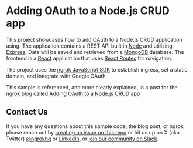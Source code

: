 # Adding OAuth to a Node.js CRUD app
This project showcases how to add OAuth to a Node.js CRUD application using. The application contains a REST API built in [Node](https://nodejs.org/en) and utilizing [Express](https://expressjs.com/). Data will be saved and retrieved from a [MongoDB](https://www.mongodb.com/docs/manual/installation/) database. The frontend is a [React](https://react.dev) application that uses [React Routes](https://reactrouter.com/en/main) for navigation.

The project uses the [ngrok JavaScript SDK](https://github.com/ngrok/ngrok-javascript) to establish ingress, set a static domain, and integrate with Google OAuth.

This sample is referenced, and more clearly explained, in a post for the [ngrok blog](https://ngrok.com/blog) called [Adding OAuth to a Node.js CRUD app](https://ngrok.com/blog-post/nodejs-crud-app-oauth-tutorial)

## Contact Us
If you have any questions about this sample code, the blog post, or ngrok please reach out by [creating an issue on this repo](https://github.com/ngrok-samples/javascript-crud-app/issues/new) or hit us up on X (aka Twitter) [@ngrokhq](https://twitter.com/ngrokHQ) or [LinkedIn](https://www.linkedin.com/company/ngrok/), or [join our community on Slack](https://ngrok.com/slack).